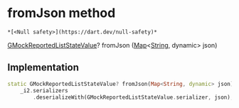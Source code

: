 


# fromJson method




    *[<Null safety>](https://dart.dev/null-safety)*




[GMockReportedListStateValue](../../third_party_yonomi_graphql_schema_schema.docs.schema.gql/GMockReportedListStateValue-class.md)? fromJson
([Map](https://api.flutter.dev/flutter/dart-core/Map-class.html)&lt;[String](https://api.flutter.dev/flutter/dart-core/String-class.html), dynamic> json)








## Implementation

```dart
static GMockReportedListStateValue? fromJson(Map<String, dynamic> json) =>
    _i2.serializers
        .deserializeWith(GMockReportedListStateValue.serializer, json);
```







